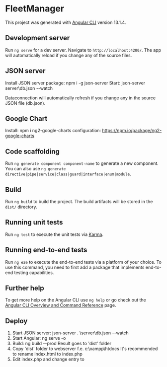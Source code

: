 # FleetManager

This project was generated with [Angular CLI](https://github.com/angular/angular-cli) version 13.1.4.

## Development server

Run `ng serve` for a dev server. Navigate to `http://localhost:4200/`. The app will automatically reload if you change any of the source files.

## JSON server
Install JSON server package: npm i -g json-server
Start: json-server server\db.json --watch

Dataconnection will automatically refresh if you change any in the source JSON file (db.json).

## Google Chart
Install: npm i ng2-google-charts
configuration: https://npm.io/package/ng2-google-charts

## Code scaffolding

Run `ng generate component component-name` to generate a new component. You can also use `ng generate directive|pipe|service|class|guard|interface|enum|module`.

## Build

Run `ng build` to build the project. The build artifacts will be stored in the `dist/` directory.

## Running unit tests

Run `ng test` to execute the unit tests via [Karma](https://karma-runner.github.io).

## Running end-to-end tests

Run `ng e2e` to execute the end-to-end tests via a platform of your choice. To use this command, you need to first add a package that implements end-to-end testing capabilities.

## Further help

To get more help on the Angular CLI use `ng help` or go check out the [Angular CLI Overview and Command Reference](https://angular.io/cli) page.


## Deploy
1. Start JSON server: json-server . \server\db.json --watch
2. Start Angular: ng serve -o
3. Build: ng build --prod
        Result goes to 'dist' folder
4. Copy 'dist' folder to webserver f.e. c:\xampp\htdocs
        It's recommended to rename index.html to index.php
5. Edit index.php and change entry to <base href="/FleetManager/">


